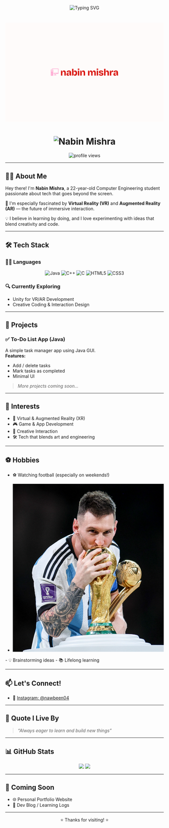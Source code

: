 <p align="center">
  <img src="https://readme-typing-svg.demolab.com?font=Fira+Code&weight=600&size=24&pause=1000&center=true&vCenter=true&width=435&lines=Hi%2C+I'm+Nabin+Mishra!;Computer+Engineering+Student" alt="Typing SVG" />
</p>
<h1 align="center">
  <img src="download.png" alt="Nabin Mishra" />
</h1>
<h1 align="center">
  <img src="" alt="Nabin Mishra" />
</h1>


<p align="center">
  <img src="https://komarev.com/ghpvc/?username=nawbeen04&label=Profile%20Views&color=0e75b6&style=flat" alt="profile views" />
</p>

---

## 🧑‍💻 About Me

Hey there! I'm **Nabin Mishra**, a 22-year-old Computer Engineering student passionate about tech that goes beyond the screen.

🌟 I'm especially fascinated by **Virtual Reality (VR)** and **Augmented Reality (AR)** — the future of immersive interaction.

💡 I believe in learning by doing, and I love experimenting with ideas that blend creativity and code.

---

## 🛠 Tech Stack

### 👨‍💻 Languages  
<p align="center">
  <img src="https://cdn.jsdelivr.net/gh/devicons/devicon/icons/java/java-original.svg" height="40" alt="Java"/>
  <img src="https://cdn.jsdelivr.net/gh/devicons/devicon/icons/cplusplus/cplusplus-original.svg" height="40" alt="C++"/>
  <img src="https://cdn.jsdelivr.net/gh/devicons/devicon/icons/c/c-original.svg" height="40" alt="C"/>
  <img src="https://cdn.jsdelivr.net/gh/devicons/devicon/icons/html5/html5-original.svg" height="40" alt="HTML5"/>
  <img src="https://cdn.jsdelivr.net/gh/devicons/devicon/icons/css3/css3-original.svg" height="40" alt="CSS3"/>
</p>

### 🔍 Currently Exploring  
- Unity for VR/AR Development  
- Creative Coding & Interaction Design  
  

---

## 🚀 Projects

### ✅ To-Do List App (Java)
A simple task manager app using Java GUI.  
**Features:**
- Add / delete tasks  
- Mark tasks as completed  
- Minimal UI

> *More projects coming soon...*

---

## 🎯 Interests

- 🥽 Virtual & Augmented Reality (XR)  
- 🎮 Game & App Development  
- 🧠 Creative Interaction  
- 🛠 Tech that blends art and engineering  

---

## ⚽ Hobbies

- ⚽ Watching football (especially on weekends!)
- <p align="center">
  <img src="470244354_1126435282211335_2120183881465799980_n.jpg?c=16x9&q=h_720,w_1280,c_fill" 
       alt="Lionel Messi kissing the FIFA World Cup trophy after Argentina's victory in 2022" 
       width="600"/>
</p>
- 💡 Brainstorming ideas  
- 📚 Lifelong learning  

---

## 📫 Let's Connect!

- 📸 [Instagram: @nawbeen04](https://instagram.com/nawbeen04)

---

## 💬 Quote I Live By

> *“Always eager to learn and build new things”*

---

## 📊 GitHub Stats

<p align="center">
  <img src="https://github-readme-stats.vercel.app/api?username=nawbeen04&show_icons=true&theme=tokyonight&hide_border=false&count_private=true" height="180px"/>
  <img src="https://github-readme-stats.vercel.app/api/top-langs/?username=nawbeen04&layout=compact&theme=tokyonight&hide_border=false" height="180px"/>
</p>

---

## 🚧 Coming Soon

- 🌐 Personal Portfolio Website   
- 📝 Dev Blog / Learning Logs 

---

<p align="center">⭐ Thanks for visiting! ⭐</p>
